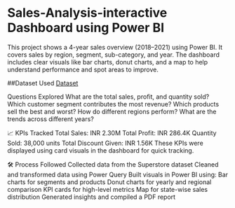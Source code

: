 # Sales-Analysis-interactive Dashboard using Power BI
This project shows a 4-year sales overview (2018–2021) using Power BI. It covers sales by region, segment, sub-category, and year. The dashboard includes clear visuals like bar charts, donut charts, and a map to help understand performance and spot areas to improve.

##Dataset Used
<a href="https://github.com/Shubhanshu007iit/Sales-Analysis-Dashboard/blob/main/Company%20Sales%20Report.xlsx">Dataset</a>
 
 Questions Explored
What are the total sales, profit, and quantity sold?
Which customer segment contributes the most revenue?
Which products sell the best and worst?
How do different regions perform?
What are the trends across different years?

📈 KPIs Tracked
Total Sales: INR 2.30M
Total Profit: INR 286.4K
Quantity Sold: 38,000 units
Total Discount Given: INR 1.56K
These KPIs were displayed using card visuals in the dashboard for quick tracking.

🛠️ Process Followed
Collected data from the Superstore dataset
Cleaned and transformed data using Power Query
Built visuals in Power BI using:
Bar charts for segments and products
Donut charts for yearly and regional comparison
KPI cards for high-level metrics
Map for state-wise sales distribution
Generated insights and compiled a PDF report

